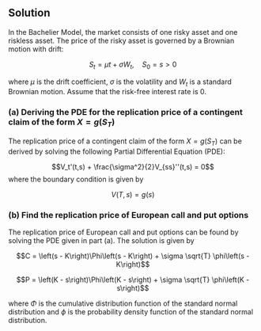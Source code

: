 
## Solution
In the Bachelier Model, the market consists of one risky asset and one riskless asset. The price of the risky asset is governed by a Brownian motion with drift:

$$S_t = \mu t + \sigma W_t, \quad S_0 = s > 0$$

where $\mu$ is the drift coefficient, $\sigma$ is the volatility and $W_t$ is a standard Brownian motion. Assume that the risk-free interest rate is 0.

### (a) Deriving the PDE for the replication price of a contingent claim of the form $X = g(S_T)$

The replication price of a contingent claim of the form $X = g(S_T)$ can be derived by solving the following Partial Differential Equation (PDE):

$$V_t'(t,s) + \frac{\sigma^2}{2}V_{ss}''(t,s) = 0$$
where the boundary condition is given by

$$V(T,s) = g(s)$$

### (b) Find the replication price of European call and put options

The replication price of European call and put options can be found by solving the PDE given in part (a). The solution is given by 

$$C = \left(s - K\right)\Phi\left(s - K\right) + \sigma \sqrt{T} \phi\left(s - K\right)$$

$$P = \left(K - s\right)\Phi\left(K - s\right) + \sigma \sqrt{T} \phi\left(K - s\right)$$

where $\Phi$ is the cumulative distribution function of the standard normal distribution and $\phi$ is the probability density function of the standard normal distribution.